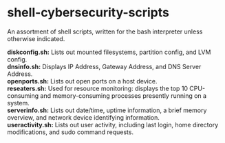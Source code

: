 # shell-cybersecurity-scripts

An assortment of shell scripts, written for the bash interpreter unless otherwise indicated.

**diskconfig.sh:** Lists out mounted filesystems, partition config, and LVM config.  
**dnsinfo.sh:** Displays IP Address, Gateway Address, and DNS Server Address.  
**openports.sh:** Lists out open ports on a host device.  
**reseaters.sh:** Used for resource monitoring: displays the top 10 CPU-consuming and memory-consuming processes presently running on a system.  
**serverinfo.sh:** Lists out date/time, uptime information, a brief memory overview, and network device identifying information.  
**useractivity.sh:** Lists out user activity, including last login, home directory modifications, and sudo command requests.
